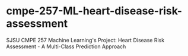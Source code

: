 # cmpe-257-ML-heart-disease-risk-assessment
SJSU CMPE 257 Machine Learning's Project: Heart Disease Risk Assessment - A Multi-Class Prediction Approach

